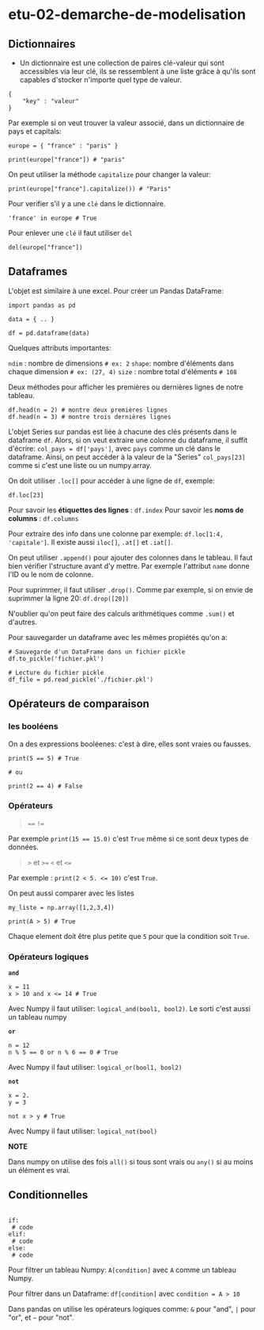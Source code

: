 # etu-02-demarche-de-modelisation


## Dictionnaires

- Un dictionnaire est une collection de paires clé-valeur qui sont accessibles via leur clé, ils se ressemblent à une liste grâce à qu'ils sont capables d'stocker n'importe quel type de valeur.

```
{
    "key" : "valeur"
}
```

Par exemple si on veut trouver la valeur associé, dans un dictionnaire de pays et capitals:

```
europe = { "france" : "paris" }

print(europe["france"]) # "paris"
```

On peut utiliser la méthode `capitalize` pour changer la valeur:

```
print(europe["france"].capitalize()) # "Paris"
```

Pour verifier s'il y a une `clé` dans le dictionnaire. 

```
'france' in europe # True
```

Pour enlever une `clé` il faut utiliser `del`
```
del(europe["france"])
```

## Dataframes

L'objet est similaire à une excel. Pour créer un Pandas DataFrame:

```
import pandas as pd

data = { .. }

df = pd.dataframe(data)
```

Quelques attributs importantes:

`ndim` : nombre de dimensions `# ex: 2`
`shape`: nombre d'éléments dans chaque dimension `# ex: (27, 4)`
`size` : nombre total d'éléments `# 108`

Deux méthodes pour afficher les premières ou dernières lignes de notre tableau.

```
df.head(n = 2) # montre deux premières lignes 
df.head(n = 3) # montre trois dernières lignes
```

L'objet Series sur pandas est liée à chacune des clés présents dans le dataframe `df`. Alors, si on veut extraire une colonne du dataframe, il suffit d'écrire: `col_pays = df['pays']`, avec `pays` comme un clé dans le dataframe. Ainsi, on peut accéder à la valeur de la "Series" `col_pays[23]` comme si c'est une liste ou un numpy.array.

On doit utiliser `.loc[]` pour accéder à une ligne de `df`, exemple: 
```
df.loc[23]
```

Pour savoir les **étiquettes des lignes** : `df.index`
Pour savoir les **noms de columns** : `df.columns`

Pour extraire des info dans une colonne par exemple: `df.loc[1:4, 'capitale']`. Il existe aussi `iloc[]`, `.at[]` et `.iat[]`.

On peut utiliser `.append()` pour ajouter des colonnes dans le tableau. Il faut bien vérifier l'structure avant d'y mettre. Par exemple l'attribut `name` donne l'ID ou le nom de colonne.

Pour suprimmer, il faut utiliser `.drop()`. Comme par exemple, si on envie de suprimmer la ligne 20: `df.drop([20])`

N'oublier qu'on peut faire des calculs arithmétiques comme `.sum()` et d'autres.

Pour sauvegarder un dataframe avec les mêmes propiétés qu'on a:

```
# Sauvegarde d'un DataFrame dans un fichier pickle
df.to_pickle('fichier.pkl')

# Lecture du fichier pickle
df_file = pd.read_pickle('./fichier.pkl')
```

## Opérateurs de comparaison

### les booléens

On a des expressions booléenes: c'est à dire, elles sont vraies ou fausses.


```
print(5 == 5) # True

# ou

print(2 == 4) # False
```

### Opérateurs

> `==`
> `!=`

Par exemple `print(15 == 15.0)` c'est `True` même si ce sont deux types de données.

> `>` et `>=`
> `<` et `<=`

Par exemple : `print(2 < 5. <= 10)` c'est `True`.

On peut aussi comparer avec les listes

```
my_liste = np.array([1,2,3,4])

print(A > 5) # True

```
Chaque element doit être plus petite que `5` pour que la condition soit `True`.

### Opérateurs logiques

**`and`**

```
x = 11
x > 10 and x <= 14 # True
```

Avec Numpy il faut utiliser: `logical_and(bool1, bool2)`. Le sorti c'est aussi un tableau numpy

**`or`**

```
n = 12
n % 5 == 0 or n % 6 == 0 # True
```

Avec Numpy il faut utiliser: `logical_or(bool1, bool2)`

**`not`**

```
x = 2.
y = 3

not x > y # True
```
Avec Numpy il faut utiliser: `logical_not(bool)`

**NOTE**

Dans numpy on utilise des fois `all()` si tous sont vrais ou `any()` si au moins un élément es vrai.

## Conditionnelles

```

if:
 # code
elif:
 # code
else:
 # code

```

Pour filtrer un tableau Numpy: `A[condition]` avec `A` comme un tableau Numpy.

Pour filtrer dans un Dataframe: `df[condition]` avec `condition = A > 10`

Dans pandas on utilise les opérateurs logiques comme: `&` pour "and", `|` pour "or", et `~` pour "not".

